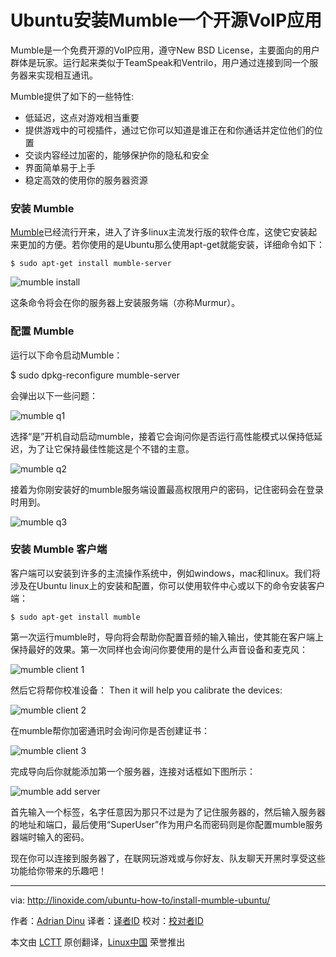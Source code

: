Ubuntu安装Mumble一个开源VoIP应用
================================================================================
Mumble是一个免费开源的VoIP应用，遵守New BSD License，主要面向的用户群体是玩家。运行起来类似于TeamSpeak和Ventrilo，用户通过连接到同一个服务器来实现相互通讯。

Mumble提供了如下的一些特性:

- 低延迟，这点对游戏相当重要
- 提供游戏中的可视插件，通过它你可以知道是谁正在和你通话并定位他们的位置
- 交谈内容经过加密的，能够保护你的隐私和安全
- 界面简单易于上手
- 稳定高效的使用你的服务器资源

### 安装 Mumble ###

[Mumble][1]已经流行开来，进入了许多linux主流发行版的软件仓库，这使它安装起来更加的方便。若你使用的是Ubuntu那么使用apt-get就能安装，详细命令如下：

    $ sudo apt-get install mumble-server

![mumble install](http://blog.linoxide.com/wp-content/uploads/2015/01/mumble-install.jpg)

这条命令将会在你的服务器上安装服务端（亦称Murmur）。

### 配置 Mumble ###

运行以下命令启动Mumble：

$ sudo dpkg-reconfigure mumble-server

会弹出以下一些问题：

![mumble q1](http://blog.linoxide.com/wp-content/uploads/2015/01/mumble-q1.jpg)

选择“是”开机自动启动mumble，接着它会询问你是否运行高性能模式以保持低延迟，为了让它保持最佳性能这是个不错的主意。

![mumble q2](http://blog.linoxide.com/wp-content/uploads/2015/01/mumble-q2.jpg)

接着为你刚安装好的mumble服务端设置最高权限用户的密码，记住密码会在登录时用到。

![mumble q3](http://blog.linoxide.com/wp-content/uploads/2015/01/mumble-q3.jpg)

### 安装 Mumble 客户端 ###

客户端可以安装到许多的主流操作系统中，例如windows，mac和linux。我们将涉及在Ubuntu linux上的安装和配置，你可以使用软件中心或以下的命令安装客户端：

    $ sudo apt-get install mumble

第一次运行mumble时，导向将会帮助你配置音频的输入输出，使其能在客户端上保持最好的效果。第一次同样也会询问你要使用的是什么声音设备和麦克风：

![mumble client 1](http://blog.linoxide.com/wp-content/uploads/2015/01/mumble-client-1.jpg)

然后它将帮你校准设备：
Then it will help you calibrate the devices:

![mumble client 2](http://blog.linoxide.com/wp-content/uploads/2015/01/mumble-client-2.jpg)

在mumble帮你加密通讯时会询问你是否创建证书：

![mumble client 3](http://blog.linoxide.com/wp-content/uploads/2015/01/mumble-client-3.jpg)

完成导向后你就能添加第一个服务器，连接对话框如下图所示：

![mumble add server](http://blog.linoxide.com/wp-content/uploads/2015/01/mumble-add-server.jpg)

首先输入一个标签，名字任意因为那只不过是为了记住服务器的，然后输入服务器的地址和端口，最后使用“SuperUser”作为用户名而密码则是你配置mumble服务器端时输入的密码。

现在你可以连接到服务器了，在联网玩游戏或与你好友、队友聊天开黑时享受这些功能给你带来的乐趣吧！

--------------------------------------------------------------------------------

via: http://linoxide.com/ubuntu-how-to/install-mumble-ubuntu/

作者：[Adrian Dinu][a]
译者：[译者ID](https://github.com/译者ID)
校对：[校对者ID](https://github.com/校对者ID)

本文由 [LCTT](https://github.com/LCTT/TranslateProject) 原创翻译，[Linux中国](http://linux.cn/) 荣誉推出

[a]:http://linoxide.com/author/adriand/
[1]:http://wiki.mumble.info/wiki/Main_Page
